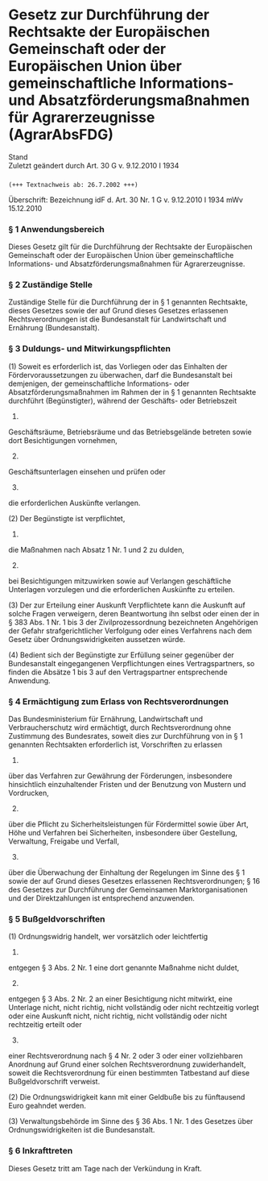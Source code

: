 Gesetz zur Durchführung der Rechtsakte der Europäischen Gemeinschaft oder der Europäischen Union über gemeinschaftliche Informations- und Absatzförderungsmaßnahmen für Agrarerzeugnisse (AgrarAbsFDG)
======================================================================================================================================================================================================

Stand  
Zuletzt geändert durch Art. 30 G v. 9.12.2010 I 1934

### 

```
(+++ Textnachweis ab: 26.7.2002 +++)
```

Überschrift: Bezeichnung idF d. Art. 30 Nr. 1 G v. 9.12.2010 I 1934 mWv 15.12.2010

### § 1 Anwendungsbereich

Dieses Gesetz gilt für die Durchführung der Rechtsakte der Europäischen Gemeinschaft oder der Europäischen Union über gemeinschaftliche Informations- und Absatzförderungsmaßnahmen für Agrarerzeugnisse.

### § 2 Zuständige Stelle

Zuständige Stelle für die Durchführung der in § 1 genannten Rechtsakte, dieses Gesetzes sowie der auf Grund dieses Gesetzes erlassenen Rechtsverordnungen ist die Bundesanstalt für Landwirtschaft und Ernährung (Bundesanstalt).

### § 3 Duldungs- und Mitwirkungspflichten

(1) Soweit es erforderlich ist, das Vorliegen oder das Einhalten der Fördervoraussetzungen zu überwachen, darf die Bundesanstalt bei demjenigen, der gemeinschaftliche Informations- oder Absatzförderungsmaßnahmen im Rahmen der in § 1 genannten Rechtsakte durchführt (Begünstigter), während der Geschäfts- oder Betriebszeit

1.  
Geschäftsräume, Betriebsräume und das Betriebsgelände betreten sowie dort Besichtigungen vornehmen,

2.  
Geschäftsunterlagen einsehen und prüfen oder

3.  
die erforderlichen Auskünfte verlangen.

(2) Der Begünstigte ist verpflichtet,

1.  
die Maßnahmen nach Absatz 1 Nr. 1 und 2 zu dulden,

2.  
bei Besichtigungen mitzuwirken sowie auf Verlangen geschäftliche Unterlagen vorzulegen und die erforderlichen Auskünfte zu erteilen.

(3) Der zur Erteilung einer Auskunft Verpflichtete kann die Auskunft auf solche Fragen verweigern, deren Beantwortung ihn selbst oder einen der in § 383 Abs. 1 Nr. 1 bis 3 der Zivilprozessordnung bezeichneten Angehörigen der Gefahr strafgerichtlicher Verfolgung oder eines Verfahrens nach dem Gesetz über Ordnungswidrigkeiten aussetzen würde.

(4) Bedient sich der Begünstigte zur Erfüllung seiner gegenüber der Bundesanstalt eingegangenen Verpflichtungen eines Vertragspartners, so finden die Absätze 1 bis 3 auf den Vertragspartner entsprechende Anwendung.

### § 4 Ermächtigung zum Erlass von Rechtsverordnungen

Das Bundesministerium für Ernährung, Landwirtschaft und Verbraucherschutz wird ermächtigt, durch Rechtsverordnung ohne Zustimmung des Bundesrates, soweit dies zur Durchführung von in § 1 genannten Rechtsakten erforderlich ist, Vorschriften zu erlassen

1.  
über das Verfahren zur Gewährung der Förderungen, insbesondere hinsichtlich einzuhaltender Fristen und der Benutzung von Mustern und Vordrucken,

2.  
über die Pflicht zu Sicherheitsleistungen für Fördermittel sowie über Art, Höhe und Verfahren bei Sicherheiten, insbesondere über Gestellung, Verwaltung, Freigabe und Verfall,

3.  
über die Überwachung der Einhaltung der Regelungen im Sinne des § 1 sowie der auf Grund dieses Gesetzes erlassenen Rechtsverordnungen; § 16 des Gesetzes zur Durchführung der Gemeinsamen Marktorganisationen und der Direktzahlungen ist entsprechend anzuwenden.

### § 5 Bußgeldvorschriften

(1) Ordnungswidrig handelt, wer vorsätzlich oder leichtfertig

1.  
entgegen § 3 Abs. 2 Nr. 1 eine dort genannte Maßnahme nicht duldet,

2.  
entgegen § 3 Abs. 2 Nr. 2 an einer Besichtigung nicht mitwirkt, eine Unterlage nicht, nicht richtig, nicht vollständig oder nicht rechtzeitig vorlegt oder eine Auskunft nicht, nicht richtig, nicht vollständig oder nicht rechtzeitig erteilt oder

3.  
einer Rechtsverordnung nach § 4 Nr. 2 oder 3 oder einer vollziehbaren Anordnung auf Grund einer solchen Rechtsverordnung zuwiderhandelt, soweit die Rechtsverordnung für einen bestimmten Tatbestand auf diese Bußgeldvorschrift verweist.

(2) Die Ordnungswidrigkeit kann mit einer Geldbuße bis zu fünftausend Euro geahndet werden.

(3) Verwaltungsbehörde im Sinne des § 36 Abs. 1 Nr. 1 des Gesetzes über Ordnungswidrigkeiten ist die Bundesanstalt.

### § 6 Inkrafttreten

Dieses Gesetz tritt am Tage nach der Verkündung in Kraft.
